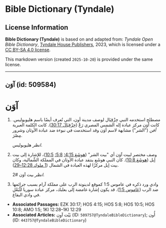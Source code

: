 # Bible Dictionary (Tyndale)

## License Information

**Bible Dictionary (Tyndale)** is based on and adapted from: _Tyndale Open Bible Dictionary_, [Tyndale House Publishers](https://tyndaleopenresources.com/), 2023, which is licensed under a [CC BY-SA 4.0 license](https://creativecommons.org/licenses/by-sa/4.0/legalcode.en).

This markdown version (created `2025-10-20`) is provided under the same license.



--------------------------------

## آوَن (id: 509584)

آوَن
====

1. مصطلح استخدمه النبي حِزْقِيَال لوصف مدينة أون، التي تُعرف أيضًا باسم هليوبوليس. كانت أوَن مركز عبادة إله الشمس المصري رَعْ ([حِزْقِيَالَ 30:17](https://ref.ly/Ezek30:17)). كانت الكلمة العبرية *أفن* ("الشر") مشابهة لاسم أوَن وقد استخدمت في نبوءة ضد عبادة الأوثان وشرور مِصْرَ.

    *انظر* هليوبوليس.

2. وصف مختصر لبيت آوَن أي "بيت الشر" ([هوشَعَ 4:15؛](https://ref.ly/Hos4:15) [5:8؛](https://ref.ly/Hos5:8) [10:5](https://ref.ly/Hos10:5))، للإشارة إلى بيت إيل ([هوشَعَ 10:8](https://ref.ly/Hos10:8)). كان النبي هوشَع ينتقد عبادة الأوثان في المملكة الشِّمالية، وكان بيت إيل مركزًا لهذه العبادة في الشمال ([1 ملوك 12:28–29](https://ref.ly/1Kgs12:28-1Kgs12:29)).

    *انظر* بيت آوَن \#2.

3. وادي ورد ذكره في عاموس 1:5 كموقع لدينونة الرب على مملكة آرام بسبب جرائمها ضد الرب ([عَاموس 1:5](https://ref.ly/Amos1:5)). قد يكون إشارة غامضة إلى بعلبك، مركز عبادة سوريا للْبَعْلِ في وادي البقاع.

* **Associated Passages:** EZK 30:17; HOS 4:15; HOS 5:8; HOS 10:5; HOS 10:8; AMO 1:5; 1KI 12:28–1KI 12:29
* **Associated Articles:** بَيْت آوِن (ID: `509757@TyndaleBibleDictionary`); أُون (ID: `443757@TyndaleBibleDictionary`)

